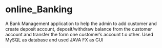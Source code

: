 # online_Banking
A Bank Management application to help the admin to add customer and create deposit account, deposit/withdraw balance from the customer account and transfer the form one customer’s account t.o other. Used MySQL as database and used JAVA FX as GUI
